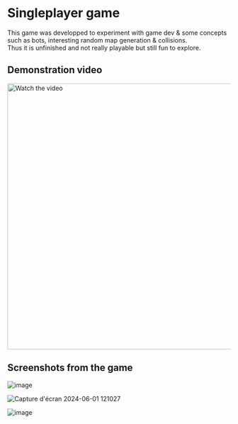 # Singleplayer game

This game was developped to experiment with game dev & some concepts such as bots, interesting random map generation & collisions.\
Thus it is unfinished and not really playable but still fun to explore.

## Demonstration video

<a href="https://youtu.be/OSPUqmmySLY?si=G1mIvhiB2GCLVhWZ" target="_blank">
    <img src="https://youtu.be/OSPUqmmySLY?si=G1mIvhiB2GCLVhWZ/0.jpg" alt="Watch the video" width="600" />
</a>

## Screenshots from the game

![image](https://github.com/Looki-fr/game/assets/74359642/d465a298-bca1-4283-aec3-d821a3c101ec)

![Capture d'écran 2024-06-01 121027](https://github.com/Looki-fr/game/assets/74359642/653b4035-8bf0-4393-a459-fba534efb398)

![image](https://github.com/Looki-fr/game/assets/74359642/4e56eb78-78b3-4434-a064-a31d4d5f407d)
